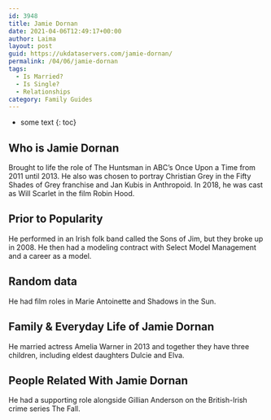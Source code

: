 ```yaml
---
id: 3948
title: Jamie Dornan
date: 2021-04-06T12:49:17+00:00
author: Laima
layout: post
guid: https://ukdataservers.com/jamie-dornan/
permalink: /04/06/jamie-dornan
tags:
  - Is Married?
  - Is Single?
  - Relationships
category: Family Guides
---
```


* some text
{: toc}


## Who is Jamie Dornan
                  
                  
                  
Brought to life the role of The Huntsman in ABC&#8217;s Once Upon a Time from 2011 until 2013. He also was chosen to portray Christian Grey in the Fifty Shades of Grey franchise and Jan Kubis in Anthropoid. In 2018, he was cast as Will Scarlet in the film Robin Hood.
                  
              
            
              
            
                
                
                
## Prior to Popularity
                  
                  
                  
He performed in an Irish folk band called the Sons of Jim, but they broke up in 2008. He then had a modeling contract with Select Model Management and a career as a model.
                  
              
            
              
            
                
                
                
## Random data
                  
                  
                  
He had film roles in Marie Antoinette and Shadows in the Sun.
                  
              
            
              
            
                
                
                
## Family & Everyday Life of Jamie Dornan
                  
                  
                  
He married actress Amelia Warner in 2013 and together they have three children, including eldest daughters Dulcie and Elva.
                  
              
            
              
            
                
                
                
## People Related With Jamie Dornan
                  
                  
                  
He had a supporting role alongside Gillian Anderson on the British-Irish crime series The Fall. 
                  
              
            
              
            
                
              
            
              
              
            
            
              
            
          
          
          